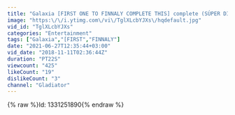 ```yaml
---
title: "Galaxia [FIRST ONE TO FINNALY COMPLETE THIS] complete (SÚPER DIFFUCULT) - fe2 map test"
image: "https:\/\/i.ytimg.com\/vi\/TglXLcbYJXs\/hqdefault.jpg"
vid_id: "TglXLcbYJXs"
categories: "Entertainment"
tags: ["Galaxia","[FIRST","FINNALY"]
date: "2021-06-27T12:35:44+03:00"
vid_date: "2018-11-11T02:36:44Z"
duration: "PT22S"
viewcount: "425"
likeCount: "19"
dislikeCount: "3"
channel: "Gladiator"
---
```

{% raw %}Id: 1331251890{% endraw %}

